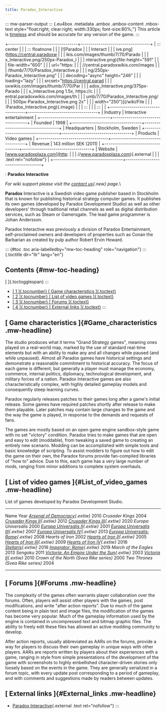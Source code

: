 ```yaml
---
title: Paradox_Interactive
---
```

::: mw-parser-output
::: {.eu4box .metadata .ambox .ambox-content .mbox-text style="float:right; clear:right; width:330px; font-size:80%;"}
This article is [timeless](/wiki/Category:Timeless "Category:Timeless")
and should be accurate for any version of the game.
:::

+-----------------------------------+-----------------------------------+
| ::: center                        |                                   |
| ::: floatnone                     |                                   |
| [![Paradox                        |                                   |
| Interact                          |                                   |
| ive.png](https://central.paradoxw |                                   |
| ikis.com/images/thumb/7/70/Parado |                                   |
| x_Interactive.png/250px-Paradox_I |                                   |
| nteractive.png){file-height="591" |                                   |
| file-width="600"                  |                                   |
| url="https:                       |                                   |
| //central.paradoxwikis.com/images |                                   |
| /thumb/7/70/Paradox_Interactive.p |                                   |
| ng/250px-Paradox_Interactive.png" |                                   |
| decoding="async" height="246"     |                                   |
| loading="lazy"                    |                                   |
| srcset="https://central.parad     |                                   |
| oxwikis.com/images/thumb/7/70/Par |                                   |
| adox_Interactive.png/375px-Parado |                                   |
| x_Interactive.png 1.5x, https://c |                                   |
| entral.paradoxwikis.com/images/th |                                   |
| umb/7/70/Paradox_Interactive.png/ |                                   |
| 500px-Paradox_Interactive.png 2x" |                                   |
| width="250"}](/wiki/File          |                                   |
| :Paradox_Interactive.png){.image} |                                   |
| :::                               |                                   |
| :::                               |                                   |
+-----------------------------------+-----------------------------------+
| Industry                          | Interactive entertainment         |
+-----------------------------------+-----------------------------------+
| Founded                           | 1998                              |
+-----------------------------------+-----------------------------------+
| Headquarters                      | Stockholm, Sweden                 |
+-----------------------------------+-----------------------------------+
| Products                          | Video games                       |
+-----------------------------------+-----------------------------------+
| Revenue                           | 143 million SEK (2011)            |
+-----------------------------------+-----------------------------------+
| Website                           | [www.paradoxplaza.com](http:      |
|                                   | //www.paradoxplaza.com){.external |
|                                   | .text rel="nofollow"}             |
+-----------------------------------+-----------------------------------+

: **Paradox Interactive**

*For wiki support please visit the [contact
us](/wiki/index.php?title=Contact_us&action=edit&redlink=1 "Contact us (page does not exist)"){.new}
page.*\

**Paradox** Interactive is a Swedish video game publisher based in
Stockholm that is known for publishing historical strategy computer
games. It publishes its own games (developed by Paradox Development
Studio) as well as other developers\' through traditional retail
channels as well as digital distribution services, such as Steam or
Gamersgate. The lead game programmer is Johan Andersson.

Paradox Interactive was previously a division of Paradox Entertainment,
self-proclaimed owners and developers of properties such as Conan the
Barbarian as created by pulp author Robert Ervin Howard.

::: {#toc .toc aria-labelledby="mw-toc-heading" role="navigation"}
::: {.toctitle dir="ltr" lang="en"}
## Contents {#mw-toc-heading}

[ ]{.toctogglespan}
:::

-   [[ 1 ]{.tocnumber} [ Game characteristics
    ]{.toctext}](#Game_characteristics)
-   [[ 2 ]{.tocnumber} [ List of video games
    ]{.toctext}](#List_of_video_games)
-   [[ 3 ]{.tocnumber} [ Forums ]{.toctext}](#Forums)
-   [[ 4 ]{.tocnumber} [ External links ]{.toctext}](#External_links)
:::

## [ Game characteristics ]{#Game_characteristics .mw-headline}

The studio produces what it terms \"Grand Strategy games\", meaning ones
played on a real-world map, marked by the use of standard real-time
elements but with an ability to make any and all changes while paused
(and while unpaused). Almost all Paradox games have historical settings
and demonstrate a reasonable commitment to historical accuracy. The
focus of each game is different, but generally a player must manage the
economy, commerce, internal politics, diplomacy, technological
development, and military forces of a nation. Paradox Interactive games
are also characteristically complex, with highly detailed gameplay
models and consequently steep learning curves.

Paradox regularly releases patches to their games long after a game\'s
initial release. Some games have required patches shortly after release
to make them playable. Later patches may contain large changes to the
game and the way the game is played, in response to the demands and
requests of fans.

The games are mostly based on an open game engine sandbox-style game
with no set \"victory\" condition. Paradox tries to make games that are
open and easy to edit (moddable), from tweaking a saved game to creating
an entirely new scenario. Modding can be accomplished with simple tools
and basic knowledge of scripting. To assist modders to figure out how to
edit the game on their own, the Paradox forums provide fan-compiled
libraries of \"how to\" advice. Due to this, each game has a very large
number of mods, ranging from minor additions to complete system
overhauls.

## [ List of video games ]{#List_of_video_games .mw-headline}

List of games developed by Paradox Development Studio.

  -------------------------------------------------------------------------------------------------------------------------------------------- ------
  Name                                                                                                                                         Year
  *[Arsenal of Democracy](https://aod.paradoxwikis.com/Main_Page "aod:Main Page"){.extiw}*                                                     2010
  *Crusader Kings*                                                                                                                             2004
  *[Crusader Kings II](https://ck2.paradoxwikis.com/Crusader_Kings_II_Wiki "ckii:Crusader Kings II Wiki"){.extiw}*                             2012
  *[Crusader Kings III](https://ck3.paradoxwikis.com/Crusader_Kings_III_Wiki "ck3:Crusader Kings III Wiki"){.extiw}*                           2020
  *Europa Universalis*                                                                                                                         2000
  *[Europa Universalis II](https://eu2.paradoxwikis.com/Main_Page "eu2:Main Page"){.extiw}*                                                    2001
  *[Europa Universalis III](https://eu3.paradoxwikis.com/Europa_Universalis_3_Wiki "eu3:Europa Universalis 3 Wiki"){.extiw}*                   2007
  *[Europa Universalis IV](https://eu4.paradoxwikis.com/Europa_Universalis_4_Wiki "eu4:Europa Universalis 4 Wiki"){.extiw}*                    2013
  *[Europa Universalis: Rome](https://eurome.paradoxwikis.com/Europa_Universalis:_Rome_Wiki "eurome:Europa Universalis: Rome Wiki"){.extiw}*   2008
  *Hearts of Iron*                                                                                                                             2002
  *[Hearts of Iron II](https://hoi2.paradoxwikis.com/Main_Page "hoi2:Main Page"){.extiw}*                                                      2005
  *[Hearts of Iron III](https://hoi3.paradoxwikis.com/Hearts_of_Iron_3_Wiki "hoi3:Hearts of Iron 3 Wiki"){.extiw}*                             2009
  *[Hearts of Iron IV](http://hoi4.paradoxwikis.com/Hearts_of_Iron_4_Wiki "hoi4:Hearts of Iron 4 Wiki"){.extiw}*                               2016
  *[Stellaris](https://stellaris.paradoxwikis.com/Stellaris_Wiki "stella:Stellaris Wiki"){.extiw}*                                             2016
  *[Imperator: Rome](https://imperator.paradoxwikis.com/Imperator_Wiki "imperator:Imperator Wiki"){.extiw}*                                    2019
  *March of the Eagles*                                                                                                                        2013
  *Sengoku*                                                                                                                                    2011
  *[Victoria: An Empire Under the Sun](https://vic1.paradoxwikis.com/Main_Page "vic1:Main Page"){.extiw}*                                      2003
  *[Victoria II](https://vic2.paradoxwikis.com/Victoria_2_Wiki "v2:Victoria 2 Wiki"){.extiw}*                                                  2010
  *Crown of the North (Svea Rike series)*                                                                                                      2000
  *Two Thrones (Svea Rike series)*                                                                                                             2004
  -------------------------------------------------------------------------------------------------------------------------------------------- ------

## [ Forums ]{#Forums .mw-headline}

The complexity of the games often warrants player collaboration over the
forums. Often, players will assist other players with the games, post
modifications, and write \"after action reports\". Due to much of the
game content being in plain text and image files, the modification of
the games has become very popular. Much of the gameplay information used
by the engine is contained in uncompressed text and bitmap graphic
files. The ability to freely edit these files has allowed an active
modding community to develop.

After action reports, usually abbreviated as AARs on the forums, provide
a way for players to discuss their own gameplay in unique ways with
other players. AARs are reports written by players about their
experiences with a game, ranging in style from simple presentations of
the development of the game with screenshots to highly embellished
character-driven stories only loosely based on the events in the game.
They are generally serialized in a forum topic, with every update post
corresponding to a period of gameplay, and with comments and suggestions
made by readers between updates.

## [ External links ]{#External_links .mw-headline}

-   [Paradox Interactive](http://www.paradoxplaza.com/){.external .text
    rel="nofollow"}
:::
